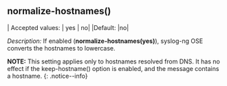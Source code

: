 ## normalize-hostnames()

|  Accepted values: |  yes \| no|
|Default:           |no|

*Description:* If enabled (**normalize-hostnames(yes)**), syslog-ng OSE
converts the hostnames to lowercase.

**NOTE:** This setting applies only to hostnames resolved from DNS. It has
no effect if the keep-hostname() option is enabled, and the message
contains a hostname.
{: .notice--info}
